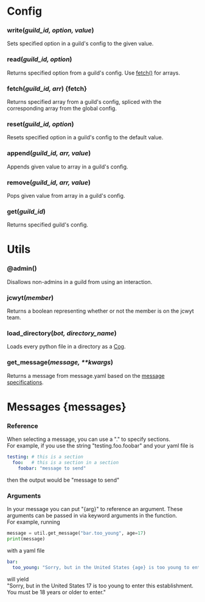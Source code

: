 
# Config

### **write**(*guild_id, option, value*)

Sets specified option in a guild's config to the given value.

### **read**(*guild_id, option*)  

Returns specified option from a guild's config. Use [fetch()](#fetch) for arrays.

### **fetch**(*guild_id, arr*) {fetch}

Returns specified array from a guild's config, spliced with the corresponding array from the global config.

### **reset**(*guild_id, option*)

Resets specified option in a guild's config to the default value.

### **append**(*guild_id, arr, value*)

Appends given value to array in a guild's config.

### **remove**(*guild_id, arr, value*)

Pops given value from array in a guild's config.

### **get**(*guild_id*)

Returns specified guild's config.

# Utils

### @**admin**()

Disallows non-admins in a guild from using an interaction.

### **jcwyt**(*member*)

Returns a boolean representing whether or not the member is on the jcwyt team.

### **load_directory**(*bot, directory_name*)

Loads every python file in a directory as a [Cog](https://nextcord.readthedocs.io/en/latest/ext/commands/cogs.html).

### **get_message**(*message, \*\*kwargs*)

Returns a message from message.yaml based on the [message specifications](#messages).

# Messages {messages}

### Reference

When selecting a message, you can use a "." to specify sections.  
For example, if you use the string "testing.foo.foobar" and your yaml file is 
```yaml
testing: # this is a section
  foo:   # this is a section in a section
    foobar: "message to send"
```
then the output would be "message to send"

### Arguments

In your message you can put "{arg}" to reference an argument. These arguments can be passed in via keyword arguments in the function.  
For example, running
```python
message = util.get_message("bar.too_young", age=17)
print(message)
```
with a yaml file
```yaml
bar:
  too_young: "Sorry, but in the United States {age} is too young to enter this establishment. You must be 18 years or older to enter."
```
will yield  
"Sorry, but in the United States 17 is too young to enter this establishment. You must be 18 years or older to enter."